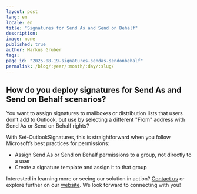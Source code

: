 ```yaml
---
layout: post
lang: en
locale: en
title: "Signatures for Send As and Send on Behalf"
description:
image: none
published: true
author: Markus Gruber
tags: 
page_id: "2025-08-19-signatures-sendas-sendonbehalf"
permalink: /blog/:year/:month/:day/:slug/
---
```

## How do you deploy signatures for Send As and Send on Behalf scenarios?
You want to assign signatures to mailboxes or distribution lists that users don’t add to Outlook, but use by selecting a different "From" address with Send As or Send on Behalf rights?

With Set-OutlookSignatures, this is straightforward when you follow Microsoft’s best practices for permissions:
- Assign Send As or Send on Behalf permissions to a group, not directly to a user
- Create a signature template and assign it to that group

Interested in learning more or seeing our solution in action? [Contact us](/contact) or explore further on our [website](/). We look forward to connecting with you!